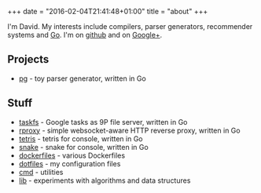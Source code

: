 +++
date = "2016-02-04T21:41:48+01:00"
title = "about"
+++

I'm David. My interests include compilers, parser generators, recommender systems and [Go](https://golang.org).
I'm on [github](https://github.com/davidrjenni) and on [Google+](https://plus.google.com/u/0/+DavidRJenni).

## Projects

- [pg](https://github.com/davidrjenni/pg) - toy parser generator, written in Go

## Stuff

- [taskfs](https://github.com/davidrjenni/cmd/tree/master/taskfs) - Google tasks as 9P file server, written in Go
- [rproxy](https://github.com/davidrjenni/cmd/tree/master/rproxy) - simple websocket-aware HTTP reverse proxy, written in Go
- [tetris](https://github.com/davidrjenni/cmd/tree/master/tetris) - tetris for console, written in Go
- [snake](https://github.com/davidrjenni/cmd/tree/master/snake) - snake for console, written in Go
- [dockerfiles](https://github.com/davidrjenni/files/tree/master/dockerfiles) - various Dockerfiles
- [dotfiles](https://github.com/davidrjenni/files/tree/master/dotfiles) - my configuration files
- [cmd](https://github.com/davidrjenni/files/tree/master/cmd) - utilities
- [lib](https://github.com/davidrjenni/lib) - experiments with algorithms and data structures
